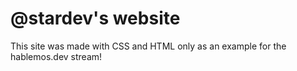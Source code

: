 # @stardev's website

This site was made with CSS and HTML only as an example for the hablemos.dev stream!